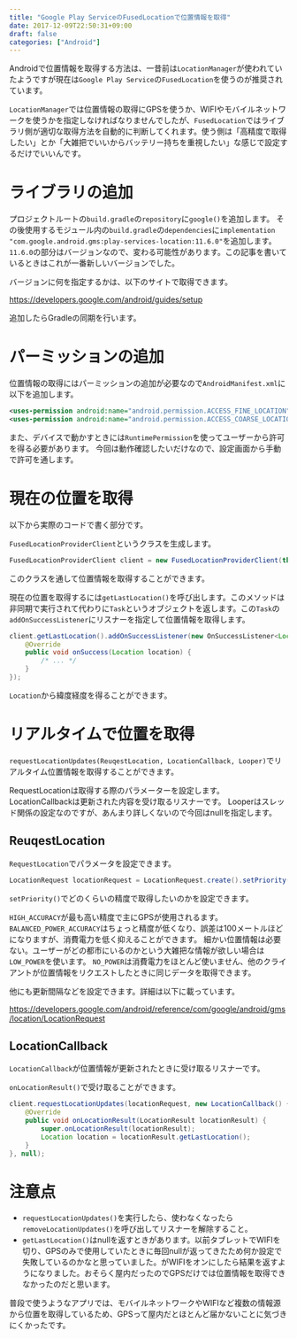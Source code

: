 ```yaml
---
title: "Google Play ServiceのFusedLocationで位置情報を取得"
date: 2017-12-09T22:50:31+09:00
draft: false
categories: ["Android"]
---
```


Androidで位置情報を取得する方法は、一昔前は`LocationManager`が使われていたようですが現在は`Google Play Service`の`FusedLocation`を使うのが推奨されています。

`LocationManager`では位置情報の取得にGPSを使うか、WIFIやモバイルネットワークを使うかを指定しなければなりませんでしたが、`FusedLocation`ではライブラリ側が適切な取得方法を自動的に判断してくれます。使う側は「高精度で取得したい」とか「大雑把でいいからバッテリー持ちを重視したい」な感じで設定するだけでいいんです。

# ライブラリの追加

プロジェクトルートの`build.gradle`の`repository`に`google()`を追加します。
その後使用するモジュール内の`build.gradle`の`dependencies`に`implementation "com.google.android.gms:play-services-location:11.6.0"`を追加します。
`11.6.0`の部分はバージョンなので、変わる可能性があります。この記事を書いているときはこれが一番新しいバージョンでした。

バージョンに何を指定するかは、以下のサイトで取得できます。

https://developers.google.com/android/guides/setup

追加したらGradleの同期を行います。


# パーミッションの追加

位置情報の取得にはパーミッションの追加が必要なので`AndroidManifest.xml`に以下を追加します。

```xml
<uses-permission android:name="android.permission.ACCESS_FINE_LOCATION" />
<uses-permission android:name="android.permission.ACCESS_COARSE_LOCATION" />
```

また、デバイスで動かすときには`RuntimePermission`を使ってユーザーから許可を得る必要があります。
今回は動作確認したいだけなので、設定画面から手動で許可を通します。

# 現在の位置を取得

以下から実際のコードで書く部分です。

`FusedLocationProviderClient`というクラスを生成します。

```java
FusedLocationProviderClient client = new FusedLocationProviderClient(this);
```

このクラスを通して位置情報を取得することができます。


現在の位置を取得するには`getLastLocation()`を呼び出します。このメソッドは非同期で実行されて代わりに`Task`というオブジェクトを返します。この`Task`の`addOnSuccessListener`にリスナーを指定して位置情報を取得します。

```java
client.getLastLocation().addOnSuccessListener(new OnSuccessListener<Location>() {
    @Override
    public void onSuccess(Location location) {
        /* ... */
    }
});
```

`Location`から緯度経度を得ることができます。

# リアルタイムで位置を取得

`requestLocationUpdates(ReuqestLocation, LocationCallback, Looper)`でリアルタイム位置情報を取得することができます。

RequestLocationは取得する際のパラメーターを設定します。
LocationCallbackは更新された内容を受け取るリスナーです。
Looperはスレッド関係の設定なのですが、あんまり詳しくないので今回はnullを指定します。

## ReuqestLocation

`RequestLocation`でパラメータを設定できます。

```java
LocationRequest locationRequest = LocationRequest.create().setPriority(LocationRequest.PRIORITY_HIGH_ACCURACY);
```

`setPriority()`でどのくらいの精度で取得したいのかを設定できます。

`HIGH_ACCURACY`が最も高い精度で主にGPSが使用されるます。
`BALANCED_POWER_ACCURACY`はちょっと精度が低くなり、誤差は100メートルほどになりますが、消費電力を低く抑えることができます。
細かい位置情報は必要ない。ユーザーがどの都市にいるのかという大雑把な情報が欲しい場合は`LOW_POWER`を使います。
`NO_POWER`は消費電力をほとんど使いません、他のクライアントが位置情報をリクエストしたときに同じデータを取得できます。

他にも更新間隔などを設定できます。詳細は以下に載っています。

https://developers.google.com/android/reference/com/google/android/gms/location/LocationRequest

## LocationCallback

`LocationCallback`が位置情報が更新されたときに受け取るリスナーです。

`onLocationResult()`で受け取ることができます。

```java
client.requestLocationUpdates(locationRequest, new LocationCallback() {
    @Override
    public void onLocationResult(LocationResult locationResult) {
        super.onLocationResult(locationResult);
		Location location = locationResult.getLastLocation();
    }
}, null);
```

# 注意点

* `requestLocationUpdates()`を実行したら、使わなくなったら`removeLocationUpdates()`を呼び出してリスナーを解除すること。
* `getLastLocation()`はnullを返すときがあります。以前タブレットでWIFIを切り、GPSのみで使用していたときに毎回nullが返ってきたため何か設定で失敗しているのかなと思っていました。がWIFIをオンにしたら結果を返すようになりました。おそらく屋内だったのでGPSだけでは位置情報を取得できなかったのだと思います。

普段で使うようなアプリでは、モバイルネットワークやWIFIなど複数の情報源から位置を取得しているため、GPSって屋内だとほとんど届かないことに気づきにくかったです。
